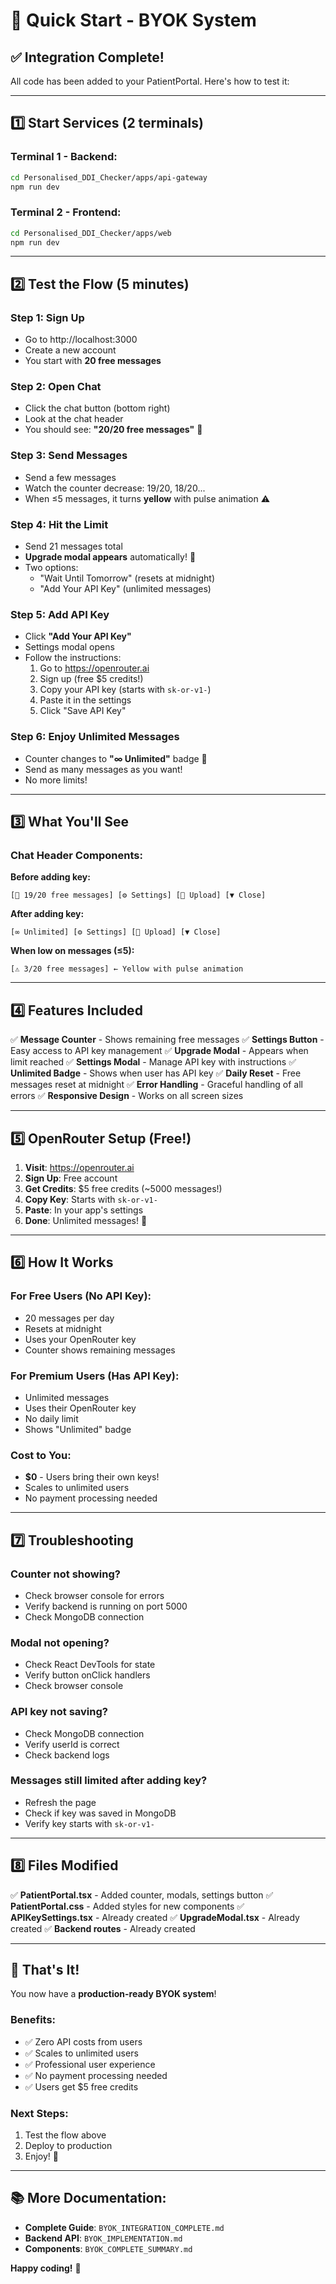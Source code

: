# 🚀 Quick Start - BYOK System

## ✅ Integration Complete!

All code has been added to your PatientPortal. Here's how to test it:

---

## 1️⃣ Start Services (2 terminals)

### Terminal 1 - Backend:
```bash
cd Personalised_DDI_Checker/apps/api-gateway
npm run dev
```

### Terminal 2 - Frontend:
```bash
cd Personalised_DDI_Checker/apps/web
npm run dev
```

---

## 2️⃣ Test the Flow (5 minutes)

### Step 1: Sign Up
- Go to http://localhost:3000
- Create a new account
- You start with **20 free messages**

### Step 2: Open Chat
- Click the chat button (bottom right)
- Look at the chat header
- You should see: **"20/20 free messages"** 💬

### Step 3: Send Messages
- Send a few messages
- Watch the counter decrease: 19/20, 18/20...
- When ≤5 messages, it turns **yellow** with pulse animation ⚠️

### Step 4: Hit the Limit
- Send 21 messages total
- **Upgrade modal appears** automatically! 🎉
- Two options:
  - "Wait Until Tomorrow" (resets at midnight)
  - "Add Your API Key" (unlimited messages)

### Step 5: Add API Key
- Click **"Add Your API Key"**
- Settings modal opens
- Follow the instructions:
  1. Go to https://openrouter.ai
  2. Sign up (free $5 credits!)
  3. Copy your API key (starts with `sk-or-v1-`)
  4. Paste it in the settings
  5. Click "Save API Key"

### Step 6: Enjoy Unlimited Messages
- Counter changes to **"∞ Unlimited"** badge 🎊
- Send as many messages as you want!
- No more limits!

---

## 3️⃣ What You'll See

### Chat Header Components:

**Before adding key:**
```
[💬 19/20 free messages] [⚙️ Settings] [📎 Upload] [▼ Close]
```

**After adding key:**
```
[∞ Unlimited] [⚙️ Settings] [📎 Upload] [▼ Close]
```

**When low on messages (≤5):**
```
[⚠️ 3/20 free messages] ← Yellow with pulse animation
```

---

## 4️⃣ Features Included

✅ **Message Counter** - Shows remaining free messages
✅ **Settings Button** - Easy access to API key management
✅ **Upgrade Modal** - Appears when limit reached
✅ **Settings Modal** - Manage API key with instructions
✅ **Unlimited Badge** - Shows when user has API key
✅ **Daily Reset** - Free messages reset at midnight
✅ **Error Handling** - Graceful handling of all errors
✅ **Responsive Design** - Works on all screen sizes

---

## 5️⃣ OpenRouter Setup (Free!)

1. **Visit**: https://openrouter.ai
2. **Sign Up**: Free account
3. **Get Credits**: $5 free credits (~5000 messages!)
4. **Copy Key**: Starts with `sk-or-v1-`
5. **Paste**: In your app's settings
6. **Done**: Unlimited messages! 🎉

---

## 6️⃣ How It Works

### For Free Users (No API Key):
- 20 messages per day
- Resets at midnight
- Uses your OpenRouter key
- Counter shows remaining messages

### For Premium Users (Has API Key):
- Unlimited messages
- Uses their OpenRouter key
- No daily limit
- Shows "Unlimited" badge

### Cost to You:
- **$0** - Users bring their own keys!
- Scales to unlimited users
- No payment processing needed

---

## 7️⃣ Troubleshooting

### Counter not showing?
- Check browser console for errors
- Verify backend is running on port 5000
- Check MongoDB connection

### Modal not opening?
- Check React DevTools for state
- Verify button onClick handlers
- Check browser console

### API key not saving?
- Check MongoDB connection
- Verify userId is correct
- Check backend logs

### Messages still limited after adding key?
- Refresh the page
- Check if key was saved in MongoDB
- Verify key starts with `sk-or-v1-`

---

## 8️⃣ Files Modified

✅ **PatientPortal.tsx** - Added counter, modals, settings button
✅ **PatientPortal.css** - Added styles for new components
✅ **APIKeySettings.tsx** - Already created
✅ **UpgradeModal.tsx** - Already created
✅ **Backend routes** - Already created

---

## 🎉 That's It!

You now have a **production-ready BYOK system**!

### Benefits:
- ✅ Zero API costs from users
- ✅ Scales to unlimited users
- ✅ Professional user experience
- ✅ No payment processing needed
- ✅ Users get $5 free credits

### Next Steps:
1. Test the flow above
2. Deploy to production
3. Enjoy! 🚀

---

## 📚 More Documentation:

- **Complete Guide**: `BYOK_INTEGRATION_COMPLETE.md`
- **Backend API**: `BYOK_IMPLEMENTATION.md`
- **Components**: `BYOK_COMPLETE_SUMMARY.md`

**Happy coding!** 🎊
